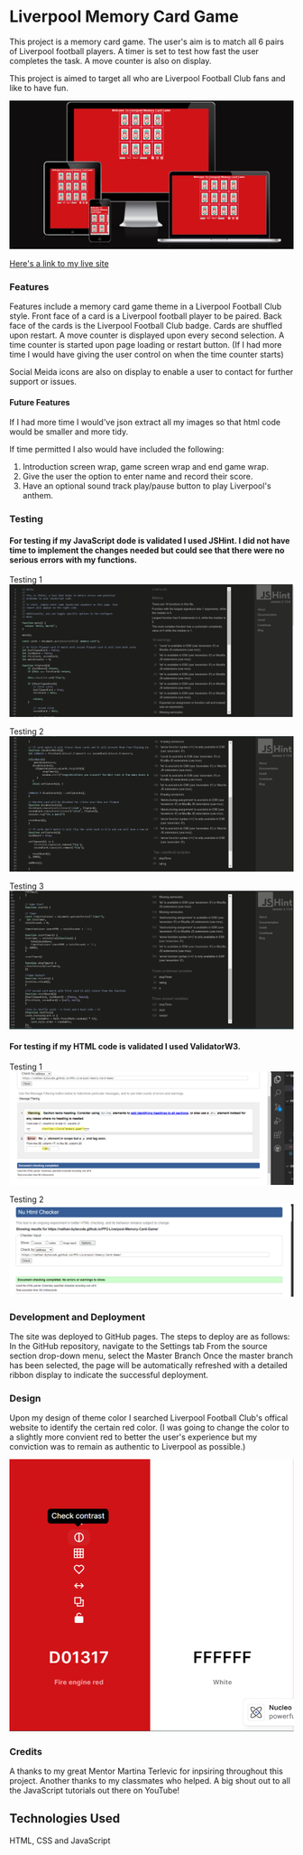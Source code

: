 
# Liverpool Memory Card Game

This project is a memory card game. The user's aim is to match all 6 pairs of Liverpool football players. A timer is set to test how fast the user completes the task. A move counter is also on display.

This project is aimed to target all who are Liverpool Football Club fans and like to have fun.

![Responsive](/assets/images/readme-images/responsive.png)

[Here's a link to my live site](https://nathan-bytecode.github.io/PP2-Liverpool-Memory-Card-Game/)

### Features

Features include a memory card game theme in a Liverpool Football Club style. Front face of a card is a Liverpool football player to be paired. Back face of the cards is the Liverpool Football Club badge. Cards are shuffled upon restart. A move counter is displayed upon every second selection. A time counter is started upon page loading or restart button. (If I had more time I would have giving the user control on when the time counter starts)

Social Meida icons are also on display to enable a user to contact for further support or issues.

#### Future Features
If I had more time I would've json extract all my images so that html code would be smaller and more tidy. 

If time permitted I also would have included the following:
1. Introduction screen wrap, game screen wrap and end game wrap.
2. Give the user the option to enter name and record their score.
3. Have an optional sound track play/pause button to play Liverpool's anthem.


### Testing

#### For testing if my JavaScript dode is validated I used JSHint. I did not have time to implement the changes needed but could see that there were no serious errors with my functions.

Testing 1
![Testing 1](assets/images/readme-images/testing1.png)

Testing 2
![Testing 2](assets/images/readme-images/testing2.png)

Testing 3
![Testing 3](assets/images/readme-images/testing3.png)


#### For testing if my HTML code is validated I used ValidatorW3.

Testing 1
![Testing 1](assets/images/readme-images/html%20testing.png)

Testing 2
![Testing 2](assets/images/readme-images/html-testing2.png)





### Development and Deployment
The site was deployed to GitHub pages. The steps to deploy are as follows: In the GitHub repository, navigate to the Settings tab From the source section drop-down menu, select the Master Branch Once the master branch has been selected, the page will be automatically refreshed with a detailed ribbon display to indicate the successful deployment.


### Design

Upon my design of theme color I searched Liverpool Football Club's offical website to identify the certain red color. (I was going to change the color to a slightly more convient red to better the user's experience but my conviction was to remain as authentic to Liverpool as possible.)

![Liverpool's-colors](assets/images/readme-images/design.png)


### Credits

A thanks to my great Mentor Martina Terlevic for inpsiring throughout this project. Another thanks to my classmates who helped. A big shout out to all the JavaScript tutorials out there on YouTube!

## Technologies Used

HTML, CSS and JavaScript



